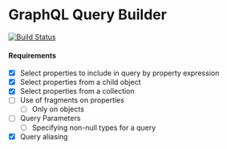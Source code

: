 # GraphQL Query Builder
[![Build Status](https://dev.azure.com/willwolfram18/willwolfram18/_apis/build/status/willwolfram18.GraphQLQueryBuilder?branchName=master&jobName=Job)](https://dev.azure.com/willwolfram18/willwolfram18/_build/latest?definitionId=2&branchName=master)

#### Requirements
* [x] Select properties to include in query by property expression
* [x] Select properties from a child object
* [x] Select properties from a collection
* [ ] Use of fragments on properties
    * [ ] Only on objects
* [ ] Query Parameters
    * [ ] Specifying non-null types for a query
* [x] Query aliasing